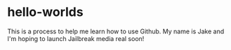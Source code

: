 # hello-worlds
This is a process to help me learn how to use Github.
My name is Jake and I'm hoping to launch Jailbreak media real soon!
